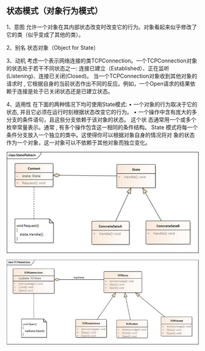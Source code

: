 ﻿## 状态模式（对象行为模式）
1、意图
允许一个对象在其内部状态改变时改变它的行为。对象看起来似乎修改了它的类（似乎变成了其他的类）。

2、别名
状态对象（Object for State）

3、动机
考虑一个表示网络连接的类TCPConnection。一个TCPConnection对象的状态处于若干不同状态之一: 连接已建立（Established）、正在监听(Listening)、连接已关闭(Closed)。
当一个TCPConnection对象收到其他对象的请求时 , 它根据自身的当前状态作出不同的反应。例如，一个Open请求的结果依赖于连接是处于已关闭状态还是已建立状态。

4、适用性
在下面的两种情况下均可使用State模式: 
• 一个对象的行为取决于它的状态, 并且它必须在运行时刻根据状态改变它的行为。 
• 一个操作中含有庞大的多分支的条件语句，且这些分支依赖于该对象的状态。
这个状 态通常用一个或多个枚举常量表示。通常 , 有多个操作包含这一相同的条件结构。 
State 模式将每一个条件分支放入一个独立的类中。这使得你可以根据对象自身的情况将对 
象的状态作为一个对象，这一对象可以不依赖于其他对象而独立变化。 


![模式类图](https://github.com/senbieWang/DesignerPartten/blob/master/StatePartern/Diagram/StatePattern.jpg)


![案例类图](https://github.com/senbieWang/DesignerPartten/blob/master/StatePartern/Diagram/TCPStateClass.jpg)
